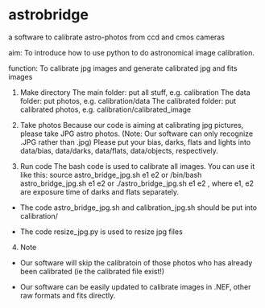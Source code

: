 astrobridge
===========

a software to calibrate astro-photos from ccd and cmos cameras

aim: To introduce how to use python to do astronomical image calibration.

function: To calibrate jpg images and generate calibrated jpg and fits images

1. Make directory
The main folder: put all stuff, e.g. calibration
The data folder: put photos, e.g. calibration/data
The calibrated folder: put calibrated photos, e.g. calibration/calibrated_image

2. Take photos
   Because our code is aiming at calibrating jpg pictures, please take JPG
astro photos. (Note: Our software can only recognize .JPG rather than .jpg)
   Please put your bias, darks, flats and lights into data/bias, data/darks, data/flats,
data/objects, respectively.


3. Run code
   The bash code is used to calibrate all images.
   You can use it like this: 
   source astro_bridge_jpg.sh e1 e2
   or
   /bin/bash astro_bridge_jpg.sh e1 e2
   or
   ./astro_bridge_jpg.sh e1 e2
   , where e1, e2 are exposure time of darks and flats separately. 

- The code astro_bridge_jpg.sh and calibration_jpg.sh should be put into calibration/ 

- The code resize_jpg.py is used to resize jpg files

4. Note
- Our software will skip the calibratoin of those photos who has already
  been calibrated (ie the calibrated file exist!)

- Our software can be easily updated to calibrate images in .NEF, other raw formats and fits directly.

